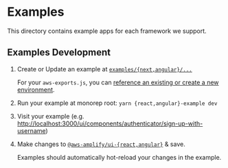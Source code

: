 # Examples

This directory contains example apps for each framework we support.

## Examples Development

1. Create or Update an example at [`examples/{next,angular}/...`](examples)

   For your `aws-exports.js`, you can [reference an existing or create a new environment](../environments/README.md).

1. Run your example at monorep root: `yarn {react,angular}-example dev`
1. Visit your example (e.g. <http://localhost:3000/ui/components/authenticator/sign-up-with-username>)
1. Make changes to [`@aws-amplify/ui-{react,angular}`](packages) & save.

   Examples should automatically hot-reload your changes in the example.
